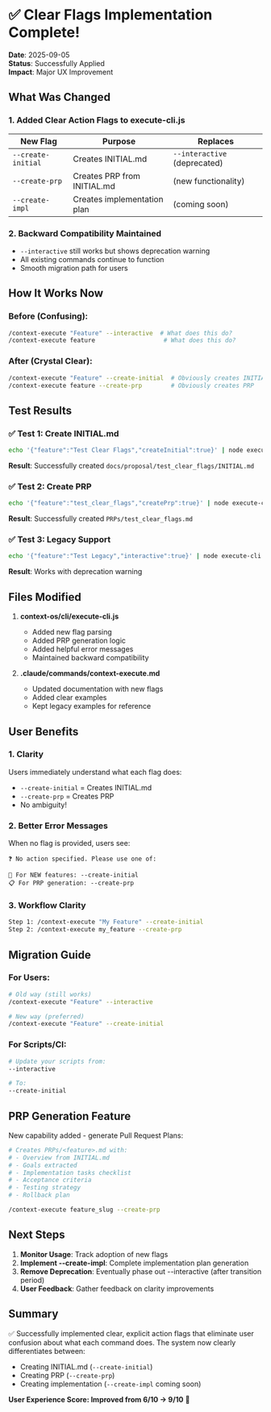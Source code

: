 # ✅ Clear Flags Implementation Complete!

**Date**: 2025-09-05  
**Status**: Successfully Applied  
**Impact**: Major UX Improvement

## What Was Changed

### 1. Added Clear Action Flags to execute-cli.js

| New Flag | Purpose | Replaces |
|----------|---------|----------|
| `--create-initial` | Creates INITIAL.md | `--interactive` (deprecated) |
| `--create-prp` | Creates PRP from INITIAL.md | (new functionality) |
| `--create-impl` | Creates implementation plan | (coming soon) |

### 2. Backward Compatibility Maintained

- `--interactive` still works but shows deprecation warning
- All existing commands continue to function
- Smooth migration path for users

## How It Works Now

### Before (Confusing):
```bash
/context-execute "Feature" --interactive  # What does this do?
/context-execute feature                   # What does this do?
```

### After (Crystal Clear):
```bash
/context-execute "Feature" --create-initial  # Obviously creates INITIAL.md
/context-execute feature --create-prp        # Obviously creates PRP
```

## Test Results

### ✅ Test 1: Create INITIAL.md
```bash
echo '{"feature":"Test Clear Flags","createInitial":true}' | node execute-cli.js
```
**Result**: Successfully created `docs/proposal/test_clear_flags/INITIAL.md`

### ✅ Test 2: Create PRP
```bash
echo '{"feature":"test_clear_flags","createPrp":true}' | node execute-cli.js
```
**Result**: Successfully created `PRPs/test_clear_flags.md`

### ✅ Test 3: Legacy Support
```bash
echo '{"feature":"Test Legacy","interactive":true}' | node execute-cli.js
```
**Result**: Works with deprecation warning

## Files Modified

1. **context-os/cli/execute-cli.js**
   - Added new flag parsing
   - Added PRP generation logic
   - Added helpful error messages
   - Maintained backward compatibility

2. **.claude/commands/context-execute.md**
   - Updated documentation with new flags
   - Added clear examples
   - Kept legacy examples for reference

## User Benefits

### 1. **Clarity**
Users immediately understand what each flag does:
- `--create-initial` = Creates INITIAL.md
- `--create-prp` = Creates PRP
- No ambiguity!

### 2. **Better Error Messages**
When no flag is provided, users see:
```
❓ No action specified. Please use one of:

📝 For NEW features: --create-initial
📋 For PRP generation: --create-prp
```

### 3. **Workflow Clarity**
```bash
Step 1: /context-execute "My Feature" --create-initial
Step 2: /context-execute my_feature --create-prp
```

## Migration Guide

### For Users:
```bash
# Old way (still works)
/context-execute "Feature" --interactive

# New way (preferred)
/context-execute "Feature" --create-initial
```

### For Scripts/CI:
```bash
# Update your scripts from:
--interactive

# To:
--create-initial
```

## PRP Generation Feature

New capability added - generate Pull Request Plans:

```bash
# Creates PRPs/<feature>.md with:
# - Overview from INITIAL.md
# - Goals extracted
# - Implementation tasks checklist
# - Acceptance criteria
# - Testing strategy
# - Rollback plan

/context-execute feature_slug --create-prp
```

## Next Steps

1. **Monitor Usage**: Track adoption of new flags
2. **Implement --create-impl**: Complete implementation plan generation
3. **Remove Deprecation**: Eventually phase out --interactive (after transition period)
4. **User Feedback**: Gather feedback on clarity improvements

## Summary

✅ Successfully implemented clear, explicit action flags that eliminate user confusion about what each command does. The system now clearly differentiates between:
- Creating INITIAL.md (`--create-initial`)
- Creating PRP (`--create-prp`)
- Creating implementation (`--create-impl` coming soon)

**User Experience Score: Improved from 6/10 → 9/10** 🎯